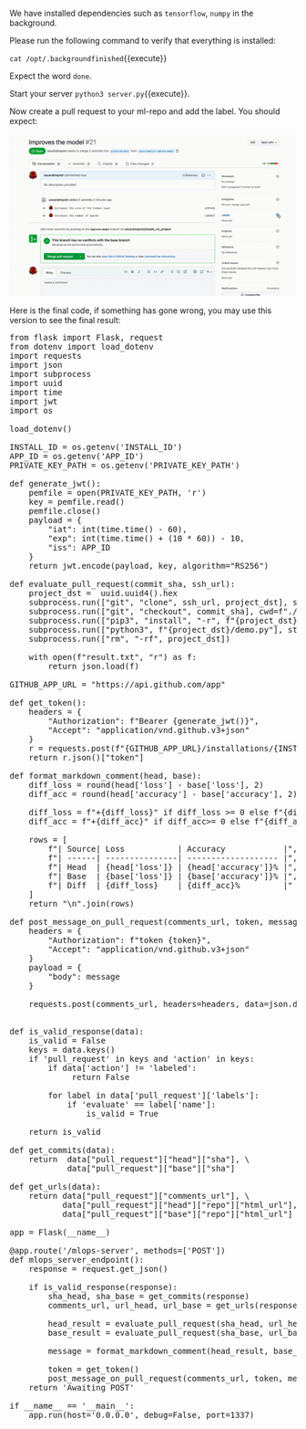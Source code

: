 
We have installed dependencies such as `tensorflow`, `numpy` in the background.

Please run the following command to verify that everything is installed:

`cat /opt/.backgroundfinished`{{execute}}

Expect the word `done`. 

Start your server `python3 server.py`{{execute}}.

Now create a pull request to your ml-repo and add the label. You should expect:

![alt text](./assets/result.gif "End result gif")    

Here is the final code, if something has gone wrong, you may use this version to see the final result:

<pre class="file" data-filename="index.js" data-target="replace">
from flask import Flask, request
from dotenv import load_dotenv
import requests
import json
import subprocess
import uuid
import time
import jwt
import os

load_dotenv()

INSTALL_ID = os.getenv('INSTALL_ID')
APP_ID = os.getenv('APP_ID')
PRIVATE_KEY_PATH = os.getenv('PRIVATE_KEY_PATH')

def generate_jwt():
    pemfile = open(PRIVATE_KEY_PATH, 'r')
    key = pemfile.read()
    pemfile.close()
    payload = {
        "iat": int(time.time() - 60),
        "exp": int(time.time() + (10 * 60)) - 10,
        "iss": APP_ID
    }
    return jwt.encode(payload, key, algorithm="RS256") 

def evaluate_pull_request(commit_sha, ssh_url):
    project_dst =  uuid.uuid4().hex
    subprocess.run(["git", "clone", ssh_url, project_dst], stderr=subprocess.DEVNULL)
    subprocess.run(["git", "checkout", commit_sha], cwd=f"./{project_dst}", stderr=subprocess.DEVNULL)
    subprocess.run(["pip3", "install", "-r", f"{project_dst}/requirements.txt"], stderr=subprocess.DEVNULL, stdout=subprocess.DEVNULL)
    subprocess.run(["python3", f"{project_dst}/demo.py"], stderr=subprocess.DEVNULL)
    subprocess.run(["rm", "-rf", project_dst])
    
    with open(f"result.txt", "r") as f:
        return json.load(f) 

GITHUB_APP_URL = "https://api.github.com/app"

def get_token():
    headers = {
        "Authorization": f"Bearer {generate_jwt()}",
        "Accept": "application/vnd.github.v3+json"
    }
    r = requests.post(f"{GITHUB_APP_URL}/installations/{INSTALL_ID}/access_tokens", headers=headers)
    return r.json()["token"]

def format_markdown_comment(head, base):
    diff_loss = round(head['loss'] - base['loss'], 2)
    diff_acc = round(head['accuracy'] - base['accuracy'], 2)

    diff_loss = f"+{diff_loss}" if diff_loss >= 0 else f"{diff_loss}"
    diff_acc = f"+{diff_acc}" if diff_acc>= 0 else f"{diff_acc}"

    rows = [
        f"| Source| Loss           | Accuracy            |",
        f"| ------| ---------------| ------------------- |",
        f"| Head  | {head['loss']} | {head['accuracy']}% |",
        f"| Base  | {base['loss']} | {base['accuracy']}% |",
        f"| Diff  | {diff_loss}    | {diff_acc}%         |"
    ]
    return "\n".join(rows)

def post_message_on_pull_request(comments_url, token, message):
    headers = {
        "Authorization": f"token {token}",
        "Accept": "application/vnd.github.v3+json"
    }
    payload = {
        "body": message
    }

    requests.post(comments_url, headers=headers, data=json.dumps(payload))


def is_valid_response(data):
    is_valid = False
    keys = data.keys()
    if 'pull_request' in keys and 'action' in keys:
        if data['action'] != 'labeled':
             return False 
        
        for label in data['pull_request']['labels']:
            if 'evaluate' == label['name']:
                is_valid = True 

    return is_valid 

def get_commits(data):
    return  data["pull_request"]["head"]["sha"], \
            data["pull_request"]["base"]["sha"]

def get_urls(data):
    return data["pull_request"]["comments_url"], \
           data["pull_request"]["head"]["repo"]["html_url"], \
           data["pull_request"]["base"]["repo"]["html_url"]

app = Flask(__name__)

@app.route('/mlops-server', methods=['POST'])
def mlops_server_endpoint():
    response = request.get_json()

    if is_valid_response(response):
        sha_head, sha_base = get_commits(response)
        comments_url, url_head, url_base = get_urls(response)

        head_result = evaluate_pull_request(sha_head, url_head)
        base_result = evaluate_pull_request(sha_base, url_base)

        message = format_markdown_comment(head_result, base_result)

        token = get_token()
        post_message_on_pull_request(comments_url, token, message)
    return 'Awaiting POST'

if __name__ == '__main__':
    app.run(host='0.0.0.0', debug=False, port=1337)
</pre>

